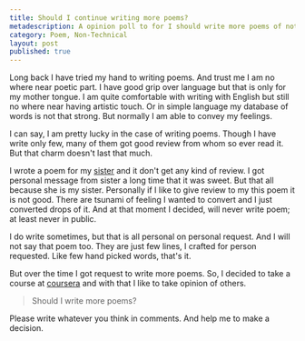 ```yaml
---
title: Should I continue writing more poems?
metadescription: A opinion poll to for I should write more poems of not
category: Poem, Non-Technical
layout: post
published: true
---
```


Long back I have tried my hand to writing poems. And trust me I am no where near poetic part. I have good grip over language but that is only for my mother tongue. I am quite comfortable with writing with English but still no where near having artistic touch. Or in simple language my database of words is not that strong. But normally I am able to convey my feelings. 

I can say, I am pretty lucky in the case of writing poems. Though I have write only few, many of them got good review from whom so ever read it. But that charm doesn't last that much. 

I wrote a poem for my [sister](/2012/04/i-miss-you-sister/) and it don't get any kind of review. I got personal message from sister a long time that it was sweet. But that all because she is my sister. Personally if I like to give review to my this poem it is not good. There are tsunami of feeling I wanted to convert and I just converted drops of it. And at that moment I decided, will never write poem; at least never in public. 

I do write sometimes, but that is all personal on personal request. And I will not say that poem too. They are just few lines, I crafted for person requested. Like few hand picked words, that's it. 

But over the time I got request to write more poems. So, I decided to take a course at [coursera](https://class.coursera.org/songwriting-004) and with that I like to take opinion of others. 

> Should I write more poems?

Please write whatever you think in comments. And help me to make a decision.

